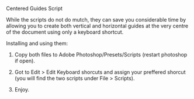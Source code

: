 Centered Guides Script

While the scripts do not do mutch, they can save you considerable time by allowing you to create both vertical and horizontal guides at the very centre of the document using only a keyboard shortcut.

Installing and using them:

1. Copy both files to Adobe Photoshop/Presets/Scripts (restart photoshop if open).
2. Got to Edit > Edit Keyboard shorcuts and assign your preffered shorcut (you will find the two scripts under File > Scripts).

3. Enjoy.
